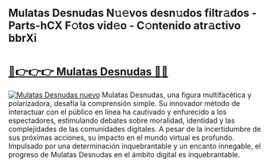 ## Mulatas Desnudas N𝚞𝚎vos desn𝚞dos filtr𝚊dos - Parts-hCX F𝚘tos vid𝚎o - C𝚘ntenido atr𝚊ctivo bbrXi

# <h2><a href="http://mbb2vh.tromn.icu/?c=Mulatas+Desnudas">🔗👉👉👉 Mulatas Desnudas 🔗🔗</a></h2>

[![Mulatas Desnudas nuevo](https://i.imgur.com/pEAQMta.gif)](http://mbb2vh.tromn.icu/?c=Mulatas+Desnudas)
Mulatas Desnudas, una figura multifacética y polarizadora, desafía la comprensión simple. Su innovador método de interactuar con el público en línea ha cautivado y enfurecido a los espectadores, estimulando debates sobre moralidad, identidad y las complejidades de las comunidades digitales. A pesar de la incertidumbre de sus próximas acciones, su impacto en el mundo virtual es profundo. Impulsado por una determinación inquebrantable y un encanto innegable, el progreso de Mulatas Desnudas en el ámbito digital es inquebrantable.
